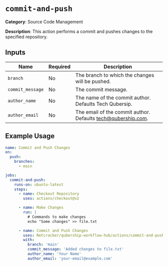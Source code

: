 # `commit-and-push`

**Category**: Source Code Management

**Description**: This action performs a commit and pushes changes to the specified repository.

## Inputs

| Name            | Required  | Description                                              |
|-----------------|-----------|----------------------------------------------------------|
| `branch`        | No       | The branch to which the changes will be pushed.         |
| `commit_message`| No       | The commit message.                                     |
| `author_name`   | No        | The name of the commit author. Defaults Tech Qubersip. |
| `author_email`  | No        | The email of the commit author. Defaults tech@qubership.com. |

## Example Usage

```yaml
name: Commit and Push Changes
on:
  push:
    branches:
      - main

jobs:
  commit-and-push:
    runs-on: ubuntu-latest
    steps:
      - name: Checkout Repository
        uses: actions/checkout@v2

      - name: Make Changes
        run: |
          # Commands to make changes
          echo "Some changes" >> file.txt

      - name: Commit and Push Changes
        uses: Netcracker/qubership-workflow-hub/actions/commit-and-push@main
        with:
          branch: 'main'
          commit_message: 'Added changes to file.txt'
          author_name: 'Your Name'
          author_email: 'your-email@example.com'
